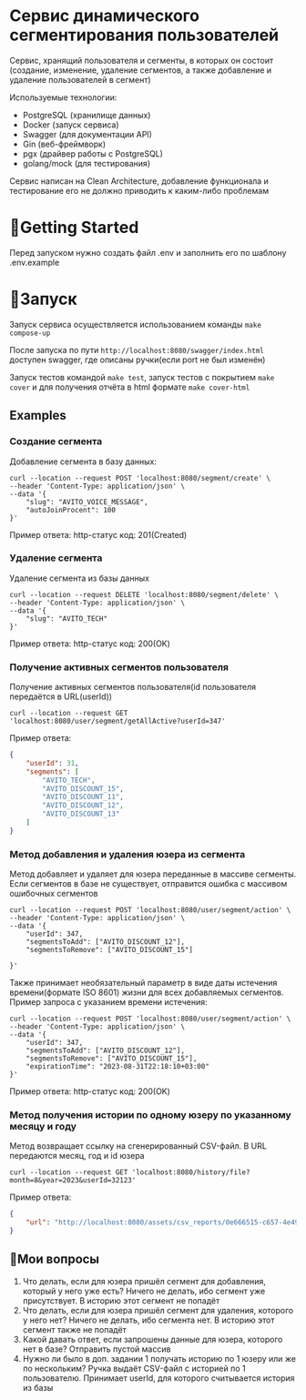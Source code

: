 # Сервис динамического сегментирования пользователей

Сервис, хранящий пользователя и сегменты, в которых он состоит (создание, изменение, удаление сегментов, а также добавление и удаление пользователей в сегмент)

Используемые технологии:
- PostgreSQL (хранилище данных)
- Docker (запуск сервиса)
- Swagger (для документации API)
- Gin (веб-фреймворк)
- pgx (драйвер работы с PostgreSQL)
- golang/mock (для тестирования)

Сервис написан на Clean Architecture, добавление функционала и тестирование его не должно приводить к каким-либо проблемам

# 🔧Getting Started
Перед запуском нужно создать файл .env и заполнить его по шаблону .env.example

# 🚀Запуск 

Запуск сервиса осуществляется использованием команды `make compose-up`

После запуска по пути `http://localhost:8080/swagger/index.html` доступен swagger, где описаны ручки(если port не был изменён)

Запуск тестов командой `make test`, запуск тестов с покрытием `make cover` и для получения отчёта в html формате `make cover-html` 

## Examples

### Создание сегмента

Добавление сегмента в базу данных:

```curl
curl --location --request POST 'localhost:8080/segment/create' \
--header 'Content-Type: application/json' \
--data '{
    "slug": "AVITO_VOICE_MESSAGE",
    "autoJoinProcent": 100
}'
```

Пример ответа: http-статус код: 201(Created)

### Удаление сегмента

Удаление сегмента из базы данных

```curl
curl --location --request DELETE 'localhost:8080/segment/delete' \
--header 'Content-Type: application/json' \
--data '{
    "slug": "AVITO_TECH"
}'
```
Пример ответа: http-статус код: 200(OK)

### Получение активных сегментов пользователя

Получение активных сегментов пользователя(id пользователя передаётся в URL(userId))

```curl
curl --location --request GET 'localhost:8080/user/segment/getAllActive?userId=347'
```

Пример ответа:
```json
{
    "userId": 31,
    "segments": [
        "AVITO_TECH",
        "AVITO_DISCOUNT_15",
        "AVITO_DISCOUNT_11",
        "AVITO_DISCOUNT_12",
        "AVITO_DISCOUNT_13"
    ]
}
```

### Метод добавления и удаления юзера из сегмента

Метод добавляет и удаляет для юзера переданные в массиве сегменты. Если сегментов в базе не существует, отправится ошибка с массивом ошибочных сегментов
```curl
curl --location --request POST 'localhost:8080/user/segment/action' \
--header 'Content-Type: application/json' \
--data '{
    "userId": 347,
    "segmentsToAdd": ["AVITO_DISCOUNT_12"],
    "segmentsToRemove": ["AVITO_DISCOUNT_15"]
    
}'
```

Также принимает необязательный параметр в виде даты истечения времени(формате ISO 8601) жизни для всех добавляемых сегментов.
Пример запроса с указанием времени истечения:
```curl
curl --location --request POST 'localhost:8080/user/segment/action' \
--header 'Content-Type: application/json' \
--data '{
    "userId": 347,
    "segmentsToAdd": ["AVITO_DISCOUNT_12"],
    "segmentsToRemove": ["AVITO_DISCOUNT_15"],
    "expirationTime": "2023-08-31T22:18:10+03:00"
}'
```

Пример ответа: http-статус код: 200(OK)

### Метод получения истории по одному юзеру по указанному месяцу и году

Метод возвращает ссылку на сгенерированный CSV-файл. В URL передаются месяц, год и id юзера
```curl
curl --location --request GET 'localhost:8080/history/file?month=8&year=2023&userId=32123'
```

Пример ответа: 
```json
{
    "url": "http://localhost:8080/assets/csv_reports/0e666515-c657-4e49-b195-431c682563f7.csv"
}
```

## 🤔Мои вопросы 
1. Что делать, если для юзера пришёл сегмент для добавления, который у него уже есть?
   Ничего не делать, ибо сегмент уже присутствует. В историю этот сегмент не попадёт
2. Что делать, если для юзера пришёл сегмент для удаления, которого у него нет?
   Ничего не делать, ибо сегмента нет. В историю этот сегмент также не попадёт
3. Какой давать ответ, если запрошены данные для юзера, которого нет в базе?
    Отправить пустой массив
4. Нужно ли было в доп. задании 1 получать историю по 1 юзеру или же по нескольким?
    Ручка выдаёт CSV-файл с историей по 1 пользователю. Принимает userId, для которого считывается история из базы
